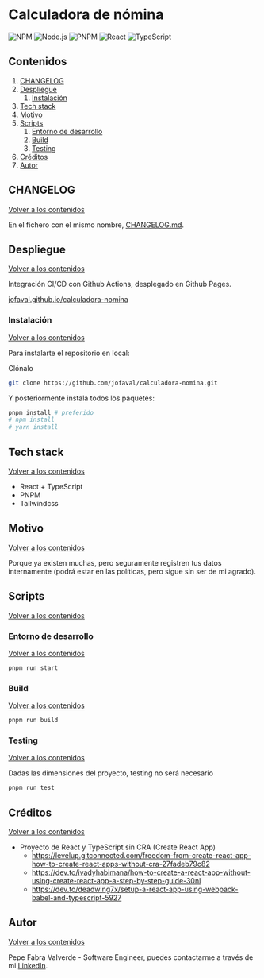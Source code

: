 # Calculadora de nómina

![NPM](https://img.shields.io/badge/npm-8.12.1-green?color=green&style=flat)&nbsp;![Node.js](https://img.shields.io/badge/node-v18.5.0-green?color=green&style=flat)&nbsp;![PNPM](https://img.shields.io/badge/pnpm-7.11.0-yellow?color=yellow&style=flat)&nbsp;![React](https://img.shields.io/badge/react-18.2.0-blue?color=blue&style=flat)&nbsp;![TypeScript](https://img.shields.io/badge/typescript-4.8.3-blue?color=blue&style=flat)

## Contenidos

1. [CHANGELOG](#changelog)
1. [Despliegue](#despliegue)
    1. [Instalación](#instalación)
1. [Tech stack](#tech-stack)
1. [Motivo](#motivo)
1. [Scripts](#scripts)
    1. [Entorno de desarrollo](#entorno-de-desarrollo)
    1. [Build](#build)
    1. [Testing](#testing)
1. [Créditos](#créditos)
1. [Autor](#autor)

## CHANGELOG
[Volver a los contenidos](#contenidos)

En el fichero con el mismo nombre, [CHANGELOG.md](./CHANGELOG.md).

## Despliegue
[Volver a los contenidos](#contenidos)

Integración CI/CD con Github Actions, desplegado en Github Pages.

[jofaval.github.io/calculadora-nomina](https://jofaval.github.io/calculadora-nomina)

### Instalación
[Volver a los contenidos](#contenidos)

Para instalarte el repositorio en local:

Clónalo

```bash
git clone https://github.com/jofaval/calculadora-nomina.git
```

Y posteriormente instala todos los paquetes:

```bash
pnpm install # preferido
# npm install
# yarn install
```

## Tech stack
[Volver a los contenidos](#contenidos)

- React + TypeScript
- PNPM
- Tailwindcss

## Motivo
[Volver a los contenidos](#contenidos)

Porque ya existen muchas, pero seguramente registren tus datos internamente (podrá estar en las políticas, pero sigue sin ser de mi agrado).

## Scripts
[Volver a los contenidos](#contenidos)

### Entorno de desarrollo
[Volver a los contenidos](#contenidos)

```bash
pnpm run start
```

### Build
[Volver a los contenidos](#contenidos)

```bash
pnpm run build
```

### Testing
[Volver a los contenidos](#contenidos)

Dadas las dimensiones del proyecto, testing no será necesario

```bash
pnpm run test
```

## Créditos
[Volver a los contenidos](#contenidos)

- Proyecto de React y TypeScript sin CRA (Create React App)
  - https://levelup.gitconnected.com/freedom-from-create-react-app-how-to-create-react-apps-without-cra-27fadeb79c82
  - https://dev.to/ivadyhabimana/how-to-create-a-react-app-without-using-create-react-app-a-step-by-step-guide-30nl
  - https://dev.to/deadwing7x/setup-a-react-app-using-webpack-babel-and-typescript-5927

## Autor
[Volver a los contenidos](#contenidos)

Pepe Fabra Valverde - Software Engineer, puedes contactarme a través de mi [LinkedIn](https://linkedin.com/in/jofaval).